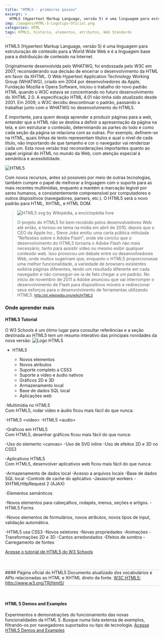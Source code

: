 ```yaml
---
title: "HTML5 - primeiros passos"
excerpt: >
  HTML5 (Hypertext Markup Language, versão 5) é uma linguagem para estruturação de conteúdo para a World Wide Web e é a linguagem base para a distribuição de conteúdo na Internet. Originalmente desenvolvida pelo WHATWG, foi endossada pelo W3C em 2007
img: /imagens/HTML-5-Logotipo-Oficial.png
categories: HTML
tags: HTML5, história, elementos, atributos, Web Standards
---
```


HTML5 (Hypertext Markup Language, versão 5) é uma linguagem para estruturação de conteúdo para a World Wide Web e é a linguagem base para a distribuição de conteúdo na Internet.

Originalmente desenvolvida pelo WHATWG, foi endossada pelo W3C em 2007, reconsiderando sua decisão de encerrar o desenvolvimento da HTML em favor da XHTML. O Web Hypertext Application Technology Working Group (WHATWG), criado em 2004 por desenvolvedores da Apple, Fundação Mozilla e Opera Software, iniciou o trabalho do novo padrão HTML quando o W3C estava se concentrando no futuro desenvolvimento do XHTML 2.0. A especificação HTML 4.01 não tinha sido atualizado desde 2001. Em 2009, o W3C decidiu descontinuar o padrão, passando a trabalhar junto com o WHATWG no desenvolvimento do HTML5.

É importante, para quem deseja aprender a produzir páginas para a web, entender que a HTML não se destina a definir a apresentação da página na tela, e sim estruturar o conteúdo, determinando as partes do todo e como cada seção da página se relaciona com as outras. Por exemplo, definem-se na HTML, quais linhas de texto representam títulos e qual o nível de cada título, não importando de que tamanho e cor o navegador vai renderizar cada um. Esta nova versão traz reconsiderações importantes quanto ao papel original do HTML no mundo da Web, com atenção especial à semântica e acessibilidade.

<img src="/imagens/html5-650x408.jpg" alt="HTML5" />

Com novos recursos, antes só possíveis por meio de outras tecnologias, também cumpre o papel de melhorar a linguagem com o suporte para as mais recentes multimídias, enquanto a mantém a marcação legível por seres humanos, e consistentemente compreensível por computadores e outros dispositivos (navegadores, parsers, etc.). O HTML5 será o novo padrão para HTML, XHTML, e HTML DOM.

<blockquote title="HTML5 – Wikipédia, a enciclopédia livre">

<img src="/imagens/200px-HTML5.svg.png" class="alinhado direita" alt="HTML5 svg by Wikipédia, a enciclopédia livre" />

O projeto do HTML5 foi bem recebido pelos desenvolvedores Web até então, e tornou-se tema na mídia em abril de 2010, depois que o CEO da Apple Inc., Steve Jobs emitiu uma carta pública intitulada "Reflexões sobre o Adobe Flash", onde ele conclui que o desenvolvimento do HTML5 tornaria o Adobe Flash não mais necessário, tanto para assistir vídeo ou mesmo exibir qualquer conteúdo web. Isso provocou um debate entre os desenvolvedores Web, onde muitos sugeriram que, enquanto o HTML5 proporcionasse uma melhor funcionalidade, a variedade de browsers existentes exibiria páginas diferentes, tendo um resultado diferente em cada navegador e não conseguir-se-ia de fato chegar a um padrão. No início de novembro de 2011 a Adobe anunciou que vai interromper o desenvolvimento de Flash para dispositivos móveis e redirecionar seus esforços para o desenvolvimento de ferramentas utilizando HTML5.
<small><a href="http://pt.wikipedia.org/wiki/HTML5" target="_blank">http://pt.wikipedia.org/wiki/HTML5</a></small>
</blockquote>

### Onde aprender mais

#### HTML5 Tutorial
O W3 Schools é um ótimo lugar para consultar referências e a seção destinada ao HTML5 tem um resumo interativo das principais novidades da nova versão:
<img src="/imagens/HTML5_Logo.png" alt="Logo HTML5" />


- HTML5
  
  - Novos elementos
  - Novos atributos
  - Suporte completo a CSS3
  - Suporte a vídeo e áudio nativos
  - Gráficos 2D e 3D
  - Armazenamento local
  - Base de dados SQL local
  - Aplicações web
  
-Multimídia no HTML5<br>Com HTML5, rodar vídeo e áudio ficou mais fácil do que nunca:
  
  -HTML5 &lt;video>
  -HTML5 &lt;audio>
  
-Gráficos em HTML5<br>Com HTML5, desenhar gráficos ficou mais fácil do que nunca:
 
  -Uso do elemento &lt;canvas>
  -Uso de SVG inline
  -Uso de efeitos 2D e 3D no CSS3
  
-Aplicativos HTML5<br>Com HTML5, desenvolver aplicativos web ficou mais fácil do que nunca:
  
  -Armazenamento de dados local
  -Acesso a arquivos locais
  -Base de dados SQL local
  -Controle de cache do aplicativo
  -Javascript workers
  -XHTMLHttpRequest 2 (AJAX)
  
-Elementos semânticos
  
  -Novos elementos para cabeçalhos, rodapés, menus, seções e artigos.
  -HTML5 Forms
  
-Novos elementos de formulários, novos atributos, novos tipos de input, validação automática.
  
  -HTML5 usa CSS3
  -Novos seletores
  -Novas propriedades
  -Animações
  -Transformações 2D e 3D
  -Cantos arredondados
  -Efeitos de sombra
  -Carregamento de fontes
  

<a href="http://www.w3schools.com/html/html5_intro.asp" title="HTML5 Introduction" hreflang="en" target="_blank">Acesse o tutorial de HTML5 do W3 Schools</a>

<aside style="border:solid 1px #ccc;border-width:1px 0;margin:50px 0;">
#### Página oficial do HTML5
Documento atualizado dos vocabulários e APIs relacionadas ao HTML e XHTML direto da fonte.
<a href="http://www.w3.org/TR/html5/" target="_blank">W3C HTML5: http://www.w3.org/TR/html5/</a>
</aside>

#### HTML 5 Demos and Examples
Experimentos e demonstrações do funcionamento das novas funcionalidades da HTML 5. Busque numa lista extensa de exemplos, filtrando-os por navegadores suportados ou tipo de tecnologia.
<a href="http://html5demos.com/" target="_blank">Acesse HTML5 Demos and Examples</a>